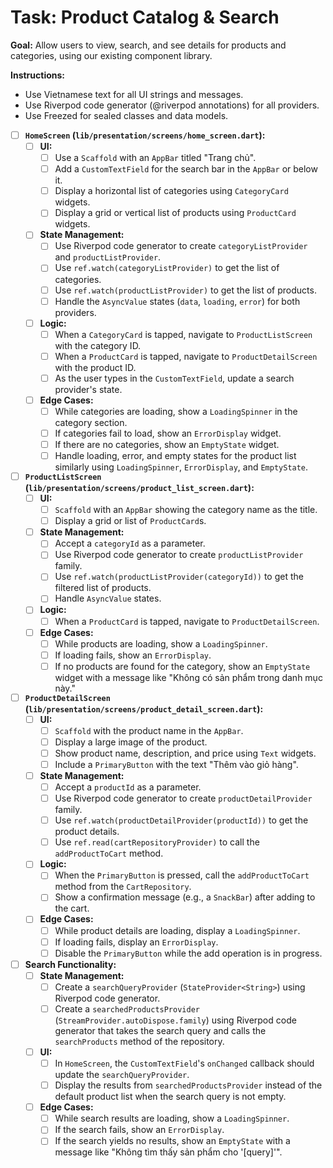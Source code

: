 # Task: Product Catalog & Search

**Goal:** Allow users to view, search, and see details for products and categories, using our existing component library.

**Instructions:**
- Use Vietnamese text for all UI strings and messages.
- Use Riverpod code generator (@riverpod annotations) for all providers.
- Use Freezed for sealed classes and data models.

- [ ] **`HomeScreen` (`lib/presentation/screens/home_screen.dart`):**
    - [ ] **UI:**
        - [ ] Use a `Scaffold` with an `AppBar` titled "Trang chủ".
        - [ ] Add a `CustomTextField` for the search bar in the `AppBar` or below it.
        - [ ] Display a horizontal list of categories using `CategoryCard` widgets.
        - [ ] Display a grid or vertical list of products using `ProductCard` widgets.
    - [ ] **State Management:**
        - [ ] Use Riverpod code generator to create `categoryListProvider` and `productListProvider`.
        - [ ] Use `ref.watch(categoryListProvider)` to get the list of categories.
        - [ ] Use `ref.watch(productListProvider)` to get the list of products.
        - [ ] Handle the `AsyncValue` states (`data`, `loading`, `error`) for both providers.
    - [ ] **Logic:**
        - [ ] When a `CategoryCard` is tapped, navigate to `ProductListScreen` with the category ID.
        - [ ] When a `ProductCard` is tapped, navigate to `ProductDetailScreen` with the product ID.
        - [ ] As the user types in the `CustomTextField`, update a search provider's state.
    - [ ] **Edge Cases:**
        - [ ] While categories are loading, show a `LoadingSpinner` in the category section.
        - [ ] If categories fail to load, show an `ErrorDisplay` widget.
        - [ ] If there are no categories, show an `EmptyState` widget.
        - [ ] Handle loading, error, and empty states for the product list similarly using `LoadingSpinner`, `ErrorDisplay`, and `EmptyState`.

- [ ] **`ProductListScreen` (`lib/presentation/screens/product_list_screen.dart`):**
    - [ ] **UI:**
        - [ ] `Scaffold` with an `AppBar` showing the category name as the title.
        - [ ] Display a grid or list of `ProductCard`s.
    - [ ] **State Management:**
        - [ ] Accept a `categoryId` as a parameter.
        - [ ] Use Riverpod code generator to create `productListProvider` family.
        - [ ] Use `ref.watch(productListProvider(categoryId))` to get the filtered list of products.
        - [ ] Handle `AsyncValue` states.
    - [ ] **Logic:**
        - [ ] When a `ProductCard` is tapped, navigate to `ProductDetailScreen`.
    - [ ] **Edge Cases:**
        - [ ] While products are loading, show a `LoadingSpinner`.
        - [ ] If loading fails, show an `ErrorDisplay`.
        - [ ] If no products are found for the category, show an `EmptyState` widget with a message like "Không có sản phẩm trong danh mục này."

- [ ] **`ProductDetailScreen` (`lib/presentation/screens/product_detail_screen.dart`):**
    - [ ] **UI:**
        - [ ] `Scaffold` with the product name in the `AppBar`.
        - [ ] Display a large image of the product.
        - [ ] Show product name, description, and price using `Text` widgets.
        - [ ] Include a `PrimaryButton` with the text "Thêm vào giỏ hàng".
    - [ ] **State Management:**
        - [ ] Accept a `productId` as a parameter.
        - [ ] Use Riverpod code generator to create `productDetailProvider` family.
        - [ ] Use `ref.watch(productDetailProvider(productId))` to get the product details.
        - [ ] Use `ref.read(cartRepositoryProvider)` to call the `addProductToCart` method.
    - [ ] **Logic:**
        - [ ] When the `PrimaryButton` is pressed, call the `addProductToCart` method from the `CartRepository`.
        - [ ] Show a confirmation message (e.g., a `SnackBar`) after adding to the cart.
    - [ ] **Edge Cases:**
        - [ ] While product details are loading, display a `LoadingSpinner`.
        - [ ] If loading fails, display an `ErrorDisplay`.
        - [ ] Disable the `PrimaryButton` while the add operation is in progress.

- [ ] **Search Functionality:**
    - [ ] **State Management:**
        - [ ] Create a `searchQueryProvider` (`StateProvider<String>`) using Riverpod code generator.
        - [ ] Create a `searchedProductsProvider` (`StreamProvider.autoDispose.family`) using Riverpod code generator that takes the search query and calls the `searchProducts` method of the repository.
    - [ ] **UI:**
        - [ ] In `HomeScreen`, the `CustomTextField`'s `onChanged` callback should update the `searchQueryProvider`.
        - [ ] Display the results from `searchedProductsProvider` instead of the default product list when the search query is not empty.
    - [ ] **Edge Cases:**
        - [ ] While search results are loading, show a `LoadingSpinner`.
        - [ ] If the search fails, show an `ErrorDisplay`.
        - [ ] If the search yields no results, show an `EmptyState` with a message like "Không tìm thấy sản phẩm cho '[query]'".
